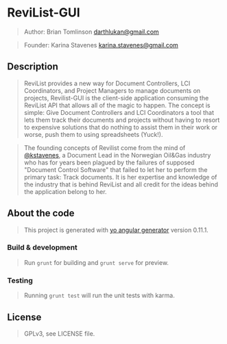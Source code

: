 # ReviList-GUI

> Author: Brian Tomlinson <darthlukan@gmail.com>

> Founder: Karina Stavenes <karina.stavenes@gmail.com>


## Description

> ReviList provides a new way for Document Controllers, LCI Coordinators, and Project Managers to manage documents on
> projects, Revilist-GUI is the client-side application consuming the ReviList API that allows all of the magic to
> happen.  The concept is simple: Give Document Controllers and LCI Coordinators a tool that lets them track their
> documents and projects without having to resort to expensive solutions that do nothing to assist them in their work
> or worse, push them to using spreadsheets (Yuck!).

> The founding concepts of Revilist come from the mind of [@kstavenes](https://github.com/kstavenes), a Document Lead in the Norwegian Oil&Gas industry
> who has for years been plagued by the failures of supposed "Document Control Software" that failed to let her to
> perform the primary task: Track documents. It is her expertise and knowledge of the industry that is behind ReviList
> and all credit for the ideas behind the application belong to her.


## About the code

> This project is generated with [yo angular generator](https://github.com/yeoman/generator-angular) version 0.11.1.

### Build & development

> Run `grunt` for building and `grunt serve` for preview.

### Testing

> Running `grunt test` will run the unit tests with karma.


## License

> GPLv3, see LICENSE file.

